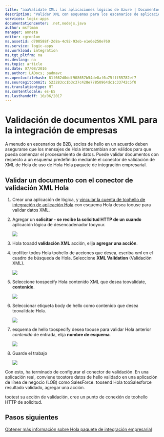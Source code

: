 ```yaml
---
title: "aaaValidate XML: las aplicaciones lógicas de Azure | Documentos de Microsoft"
description: "Validar XML con esquemas para los escenarios de aplicaciones de la lógica de Azure y B2B mediante Hola paquete de integración empresarial"
services: logic-apps
documentationcenter: .net,nodejs,java
author: msftman
manager: anneta
editor: cgronlun
ms.assetid: d700588f-2d8a-4c92-93eb-e1e6e250e760
ms.service: logic-apps
ms.workload: integration
ms.tgt_pltfrm: na
ms.devlang: na
ms.topic: article
ms.date: 07/08/2016
ms.author: LADocs; padmavc
ms.openlocfilehash: 81f662d0ddf908657b54de8af0a75fff55782ef7
ms.sourcegitcommit: 523283cc1b3c37c428e77850964dc1c33742c5f0
ms.translationtype: MT
ms.contentlocale: es-ES
ms.lasthandoff: 10/06/2017
---
```

# <a name="validate-xml-for-enterprise-integration"></a>Validación de documentos XML para la integración de empresas

A menudo en escenarios de B2B, socios de hello en un acuerdo deben asegurarse que los mensajes de Hola intercambian son válidos para que pueda comenzar el procesamiento de datos. Puede validar documentos con respecto a un esquema predefinido mediante el conector de validación de XML de Hola de uso de Hola Hola paquete de integración empresarial.

## <a name="validate-a-document-with-hello-xml-validation-connector"></a>Validar un documento con el conector de validación XML Hola

1. Crear una aplicación de lógica, y [vincular la cuenta de toohello de integración de aplicación Hola](../logic-apps/logic-apps-enterprise-integration-accounts.md "Obtenga información acerca de una aplicación de la lógica de la cuenta tooa integración toolink") con esquema Hola desea toouse para validar datos XML.

2. Agregar un **solicitar - se recibe la solicitud HTTP de un cuando** aplicación lógica de desencadenador tooyour.

    ![](./media/logic-apps-enterprise-integration-xml/xml-1.png)

3. Hola tooadd **validación XML** acción, elija **agregar una acción**.

4. toofilter todos Hola toohello de acciones que desea, escriba *xml* en el cuadro de búsqueda de Hola. Seleccione **XML Validation** (Validación XML).

    ![](./media/logic-apps-enterprise-integration-xml/xml-2.png)

5. Seleccione toospecify Hola contenido XML que desea toovalidate, **contenido**.

    ![](./media/logic-apps-enterprise-integration-xml/xml-1-5.png)

6. Seleccionar etiqueta body de hello como contenido que desea toovalidate Hola.

    ![](./media/logic-apps-enterprise-integration-xml/xml-3.png)

7. esquema de hello toospecify desea toouse para validar Hola anterior *contenido* de entrada, elija **nombre de esquema**.

    ![](./media/logic-apps-enterprise-integration-xml/xml-4.png)

8. Guarde el trabajo  

    ![](./media/logic-apps-enterprise-integration-xml/xml-5.png)

Con esto, ha terminado de configurar el conector de validación. En una aplicación real, conviene toostore datos de hello validado en una aplicación de línea de negocio (LOB) como SalesForce. toosend Hola tooSalesforce resultado validado, agregar una acción.

tootest su acción de validación, cree un punto de conexión de toohello HTTP de solicitud.

## <a name="next-steps"></a>Pasos siguientes
[Obtener más información sobre Hola paquete de integración empresarial](../logic-apps/logic-apps-enterprise-integration-overview.md "Obtenga más información sobre el paquete de integración empresarial")   

